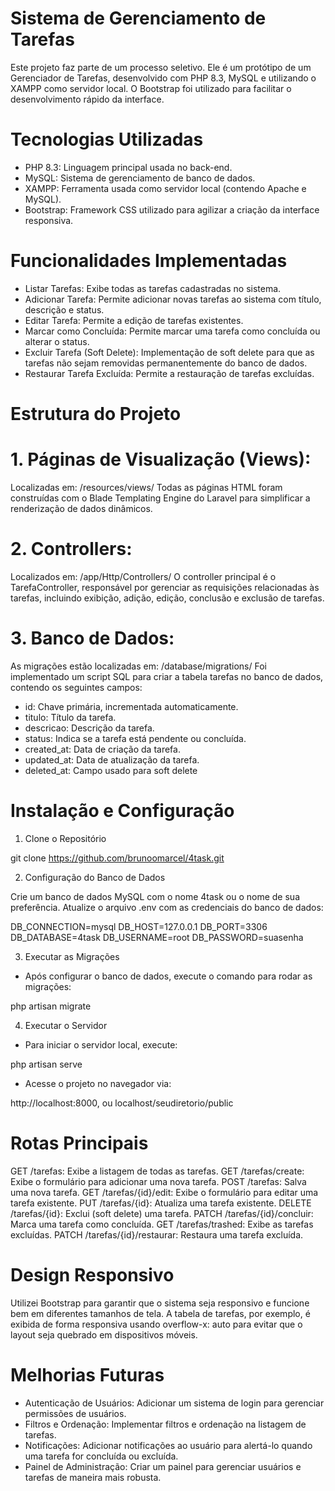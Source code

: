 # Sistema de Gerenciamento de Tarefas

Este projeto faz parte de um processo seletivo. Ele é um protótipo de um Gerenciador de Tarefas, desenvolvido com PHP 8.3, MySQL e utilizando o XAMPP como servidor local. O Bootstrap foi utilizado para facilitar o desenvolvimento rápido da interface.

# Tecnologias Utilizadas

- PHP 8.3: Linguagem principal usada no back-end.
- MySQL: Sistema de gerenciamento de banco de dados.
- XAMPP: Ferramenta usada como servidor local (contendo Apache e MySQL).
- Bootstrap: Framework CSS utilizado para agilizar a criação da interface responsiva.

# Funcionalidades Implementadas

- Listar Tarefas: Exibe todas as tarefas cadastradas no sistema.
- Adicionar Tarefa: Permite adicionar novas tarefas ao sistema com título, descrição e status.
- Editar Tarefa: Permite a edição de tarefas existentes.
- Marcar como Concluída: Permite marcar uma tarefa como concluída ou alterar o status.
- Excluir Tarefa (Soft Delete): Implementação de soft delete para que as tarefas não sejam removidas permanentemente do banco de dados.
- Restaurar Tarefa Excluída: Permite a restauração de tarefas excluídas.

# Estrutura do Projeto

# 1. Páginas de Visualização (Views):

Localizadas em: /resources/views/
Todas as páginas HTML foram construídas com o Blade Templating Engine do Laravel para simplificar a renderização de dados dinâmicos.

# 2. Controllers:

Localizados em: /app/Http/Controllers/
O controller principal é o TarefaController, responsável por gerenciar as requisições relacionadas às tarefas, incluindo exibição, adição, edição, conclusão e exclusão de tarefas.

# 3. Banco de Dados:

As migrações estão localizadas em: /database/migrations/
Foi implementado um script SQL para criar a tabela tarefas no banco de dados, contendo os seguintes campos:

- id: Chave primária, incrementada automaticamente.
- titulo: Título da tarefa.
- descricao: Descrição da tarefa.
- status: Indica se a tarefa está pendente ou concluída.
- created_at: Data de criação da tarefa.
- updated_at: Data de atualização da tarefa.
- deleted_at: Campo usado para soft delete

# Instalação e Configuração

1. Clone o Repositório

git clone https://github.com/brunoomarcel/4task.git

2. Configuração do Banco de Dados

Crie um banco de dados MySQL com o nome 4task ou o nome de sua preferência.
Atualize o arquivo .env com as credenciais do banco de dados:

DB_CONNECTION=mysql
DB_HOST=127.0.0.1
DB_PORT=3306
DB_DATABASE=4task
DB_USERNAME=root
DB_PASSWORD=suasenha

3. Executar as Migrações

- Após configurar o banco de dados, execute o comando para rodar as migrações:

php artisan migrate

4. Executar o Servidor

- Para iniciar o servidor local, execute:

php artisan serve

- Acesse o projeto no navegador via:

http://localhost:8000, ou localhost/seudiretorio/public

# Rotas Principais

GET /tarefas: Exibe a listagem de todas as tarefas.
GET /tarefas/create: Exibe o formulário para adicionar uma nova tarefa.
POST /tarefas: Salva uma nova tarefa.
GET /tarefas/{id}/edit: Exibe o formulário para editar uma tarefa existente.
PUT /tarefas/{id}: Atualiza uma tarefa existente.
DELETE /tarefas/{id}: Exclui (soft delete) uma tarefa.
PATCH /tarefas/{id}/concluir: Marca uma tarefa como concluída.
GET /tarefas/trashed: Exibe as tarefas excluídas.
PATCH /tarefas/{id}/restaurar: Restaura uma tarefa excluída.

# Design Responsivo

Utilizei Bootstrap para garantir que o sistema seja responsivo e funcione bem em diferentes tamanhos de tela. A tabela de tarefas, por exemplo, é exibida de forma responsiva usando overflow-x: auto para evitar que o layout seja quebrado em dispositivos móveis.

# Melhorias Futuras


- Autenticação de Usuários: Adicionar um sistema de login para gerenciar permissões de usuários.
- Filtros e Ordenação: Implementar filtros e ordenação na listagem de tarefas.
- Notificações: Adicionar notificações ao usuário para alertá-lo quando uma tarefa for concluída ou excluída.
- Painel de Administração: Criar um painel para gerenciar usuários e tarefas de maneira mais robusta.

